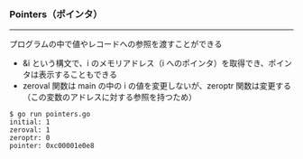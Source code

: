 ### Pointers（ポインタ）

---

プログラムの中で値やレコードへの参照を渡すことができる

- &i という構文で、i のメモリアドレス（i へのポインタ）を取得でき、ポインタは表示することもできる
- zeroval 関数は main の中の i の値を変更しないが、zeroptr 関数は変更する（この変数のアドレスに対する参照を持つため）

```
$ go run pointers.go
initial: 1
zeroval: 1
zeroptr: 0
pointer: 0xc00001e0e8
```
